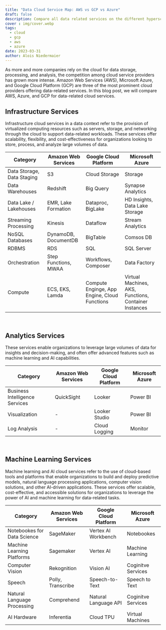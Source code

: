 ```yaml
---
title: "Data Cloud Service Map: AWS vs GCP vs Azure"
draft: false
description: Compare all data related services on the different hyperscaler platforms
cover : img/cover.webp
tags:
  - cloud
  - gcp
  - aws
  - azure
date: 2023-03-31
author: Alois Niedermaier
---
```

As more and more companies rely on the cloud for data storage, processing, and analysis, the competition among cloud service providers has grown more intense. Amazon Web Services (AWS), Microsoft Azure, and Google Cloud Platform (GCP) are three of the most prominent cloud providers offering data-related services. In this blog post, we will compare AWS, Azure, and GCP for data-related cloud services.

## Infrastructure Services
Infrastructure cloud services in a data context refer to the provision of virtualized computing resources such as servers, storage, and networking through the cloud to support data-related workloads. These services offer scalability, flexibility, and cost-effectiveness for organizations looking to store, process, and analyze large volumes of data.
<br/>

| Category                   | Amazon Web Services  | Google Cloud Platform                        | Microsoft Azure                                       |
|----------------------------|----------------------|----------------------------------------------|-------------------------------------------------------|
| Data Storage, Data Staging | S3                   | Cloud Storage                                | Storage                                               |
| Data Warehouses            | Redshift             | Big Query                                    | Synapse Analytics                                     |
| Data Lake / Lakehouses     | EMR, Lake Formation  | Dataproc, BigLake                            | HD Insights, Data Lake Storage                        |
| Streaming Processing       | Kinesis              | Dataflow                                     | Stream Analytics                                      |
| NoSQL Databases            | DynamoDB, DocumentDB | BigTable                                     | Comsos DB                                             |
| RDBMS                      | RDS                  | SQL                                          | SQL Server                                            |
| Orchestration              | Step Functions, MWAA | Workflows, Composer                          | Data Factory                                          |
| Compute                    | ECS, EKS, Lamda      | Compute Enginge, App Engine, Cloud Functions | Virtual Machines, AKS, Functions, Container Instances |

<br/>

## Analytics Services
These services enable organizations to leverage large volumes of data for insights and decision-making, and often offer advanced features such as machine learning and AI capabilities.
<br/>

| Category                       | Amazon Web Services | Google Cloud Platform | Microsoft Azure |
|--------------------------------|---------------------|-----------------------|-----------------|
| Business Intelligence Services | QuickSight          | Looker                | Power BI        |
| Visualization                  | -                   | Looker Studio         | Power BI        |
| Log Analysis                   | -                   | Cloud Logging         | Monitor         |

<br/>

## Machine Learning Services
Machine learning and AI cloud services refer to the use of cloud-based tools and platforms that enable organizations to build and deploy predictive models, natural language processing applications, computer vision solutions, and other AI-driven applications. These services offer scalable, cost-effective, and accessible solutions for organizations to leverage the power of AI and machine learning for data-related tasks.
<br/>

| Category                    | Amazon Web Services | Google Cloud Platform | Microsoft Azure    |
|-----------------------------|---------------------|-----------------------|--------------------|
| Notebookes for Data Science | SageMaker           | Vertex AI Workbench   | Notebookes         |
| Machine Learning Platforms  | Sagemaker           | Vertex AI             | Machine Learning   |
| Computer Vision             | Rekognition         | Vision AI             | Coginitve Services |
| Speech                      | Polly, Transcribe   | Speech-to-Text        | Speech to Text     |
| Natural Language Processing | Comprehend          | Natural Language API  | Coginitve Services |
| AI Hardware                 | Inferentia          | Cloud TPU             | Virtual Machines   |